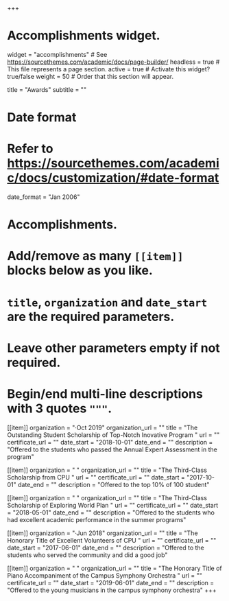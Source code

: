 +++
# Accomplishments widget.
widget = "accomplishments"  # See https://sourcethemes.com/academic/docs/page-builder/
headless = true  # This file represents a page section.
active = true  # Activate this widget? true/false
weight = 50  # Order that this section will appear.

title = "Awards"
subtitle = ""

# Date format
#   Refer to https://sourcethemes.com/academic/docs/customization/#date-format
date_format = "Jan 2006"

# Accomplishments.
#   Add/remove as many `[[item]]` blocks below as you like.
#   `title`, `organization` and `date_start` are the required parameters.
#   Leave other parameters empty if not required.
#   Begin/end multi-line descriptions with 3 quotes `"""`.

[[item]]
  organization = "·Oct 2019"
  organization_url = ""
  title = "The Outstanding Student Scholarship of Top-Notch Inovative Program "
  url = ""
  certificate_url = ""
  date_start = "2018-10-01"
  date_end = ""
  description = "Offered to the students who passed the Annual Expert Assessment in the program"

  
[[item]]
  organization = " "
  organization_url = ""
  title = "The Third-Class Scholarship from CPU "
  url = ""
  certificate_url = ""
  date_start = "2017-10-01"
  date_end = ""
  description = "Offered to the top 10% of 100 student"
  
  [[item]]
  organization = " "
  organization_url = ""
  title = "The Third-Class Scholarship of Exploring World Plan "
  url = ""
  certificate_url = ""
  date_start = "2018-05-01"
  date_end = ""
  description = "Offered to the students who had excellent academic performance in the summer programs"

  [[item]]
  organization = "·Jun 2018"
  organization_url = ""
  title = "The Honorary Title of Excellent Volunteers of CPU "
  url = ""
  certificate_url = ""
  date_start = "2017-06-01"
  date_end = ""
  description = "Offered to the students who served the community and did a good job"
  
  [[item]]
  organization = " "
  organization_url = ""
  title = "The Honorary Title of Piano Accompaniment of the Campus Symphony Orchestra "
  url = ""
  certificate_url = ""
  date_start = "2019-06-01"
  date_end = ""
  description = "Offered to the young musicians in the campus symphony orchestra"
+++
